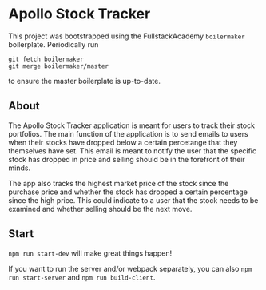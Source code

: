# Apollo Stock Tracker

This project was bootstrapped using the FullstackAcademy `boilermaker` boilerplate. Periodically run
```
git fetch boilermaker
git merge boilermaker/master
```
to ensure the master boilerplate is up-to-date.

## About

The Apollo Stock Tracker application is meant for users to track their stock portfolios. The main function of the application is to send emails to users when their stocks have dropped below a certain percetange that they themselves have set. This email is meant to notify the user that the specific stock has dropped in price and selling should be in the forefront of their minds.

The app also tracks the highest market price of the stock since the purchase price and whether the stock has dropped a certain percentage since the high price. This could indicate to a user that the stock needs to be examined and whether selling should be the next move.

## Start

`npm run start-dev` will make great things happen!

If you want to run the server and/or webpack separately, you can also `npm run start-server` and `npm run build-client`.

